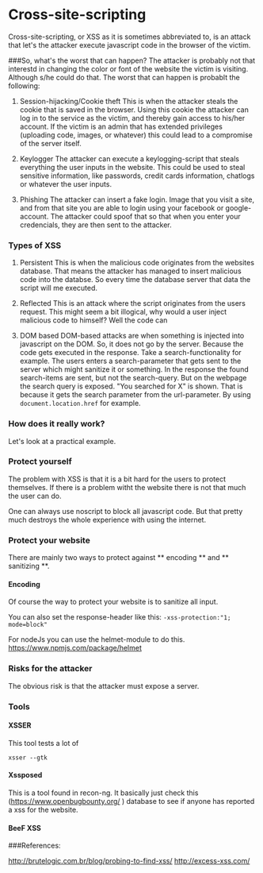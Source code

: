 # Cross-site-scripting

Cross-site-scripting, or XSS as it is sometimes abbreviated to, is an attack that let's the attacker execute javascript code in the browser of the victim.

###So, what's the worst that can happen?
The attacker is probably not that interestd in changing the color or font of the website the victim is visiting. Although s/he could do that. The worst that can happen is probablt the following:

1. Session-hijacking/Cookie theft
This is when the attacker steals the cookie that is saved in the browser. Using this cookie the attacker can log in to the service as the victim, and thereby gain access to his/her account. If the victim is an admin that has extended privileges (uploading code, images, or whatever) this could lead to a compromise of the server itself.

2. Keylogger
The attacker can execute a keylogging-script that steals everything the user inputs in the website. This could be used to steal sensitive information, like passwords, credit cards information, chatlogs or whatever the user inputs.

3. Phishing
The attacker can insert a fake login. Image that you visit a site, and from that site you are able to login using your facebook or google-account. The attacker could spoof that so that when you enter your credencials, they are then sent to the attacker. 



### Types of XSS

1. Persistent
This is when the malicious code originates from the websites database. That means the attacker has managed to insert malicious code into the databse. So every time the database server that data the script will me executed.

2. Reflected
This is an attack where the script originates from the users request. This might seem a bit illogical, why would a user inject malicious code to himself? Well the code can 

3. DOM based
DOM-based attacks are when something is injected into javascript on the DOM. So, it does not go by the server. Because the code gets executed in the response.
Take a search-functionality for example. The users enters a search-parameter that gets sent to the server which might sanitize it or something. In the response the found search-items are sent, but not the search-query. But on the webpage the search query is exposed. "You searched for X" is shown. That is because it gets the search parameter from the url-parameter. By using `document.location.href` for example.



### How does it really work?
Let's look at a practical example.


### Protect yourself

The problem with XSS is that it is a bit hard for the users to protect themselves. If there is a problem witht the website there is not that much the user can do.

One can always use noscript to block all javascript code. But that pretty much destroys the whole experience with using the internet.

### Protect your website

There are mainly two ways to protect against ** encoding ** and ** sanitizing **.

#### Encoding


Of course the way to protect your website is to sanitize all input. 

You can also set the response-header like this:
`-xss-protection:"1; mode=block"`

For nodeJs you can use the helmet-module to do this.
https://www.npmjs.com/package/helmet


### Risks for the attacker
The obvious risk is that the attacker must expose a server. 

### Tools

#### XSSER

This tool tests a lot of 

`xsser --gtk`


#### Xssposed
This is a tool found in recon-ng. It basically just check this (https://www.openbugbounty.org/
) database to see if anyone has reported a xss for the website.



#### BeeF XSS

###References:

http://brutelogic.com.br/blog/probing-to-find-xss/
http://excess-xss.com/

